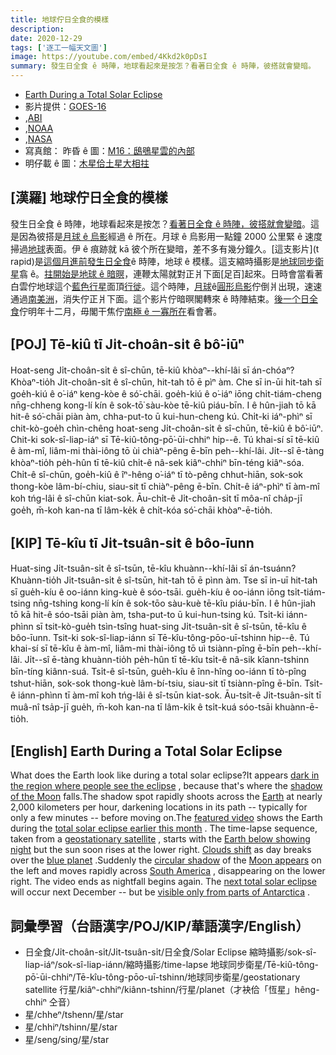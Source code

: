 ```yaml
---
title: 地球佇日全食的模樣
description:
date: 2020-12-29
tags: ['逐工一幅天文圖']
image: https://youtube.com/embed/4Kkd2k0pDsI
summary: 發生日全食 ê 時陣，地球看起來是按怎？看著日全食 ê 時陣，彼搭就會變暗。
---
```


- [Earth During a Total Solar Eclipse](https://apod.nasa.gov/apod/ap201229.html)
- 影片提供：[GOES-16](https://www.goes-r.gov/)
- ,[ABI](https://www.goes-r.gov/mission/ABI-bands-quick-info.html)
- ,[NOAA](https://www.noaa.gov/)
- ,[NASA](https://www.nasa.gov/)
- 寫真館：<Notable images of the recent Total Solar Eclipse submitted to APOD> 昨昏 ê 圖：[M16：鴟鴞星雲的內部](https://apod-taigi.blogspot.com/2020/12/20201228.html)
- 明仔載 ê 圖：[木星佮土星大相拄](https://apod-taigi.blogspot.com/2020/12/20201230.html)

## [漢羅] 地球佇日全食的模樣

發生日全食 ê 時陣，地球看起來是按怎？[看著日全食 ê 時陣，彼搭就會變暗](https://apod.nasa.gov/apod/ap170820.html)。這是因為彼搭是[月球 ê 烏影](https://www.nasa.gov/sites/default/files/styles/full_width_feature/public/solar-eclipse-diagram.jpg)經過 ê 所在。月球 ê 烏影用一點鐘 2000 公里緊 ê 速度掃過[地球](https://solarsystem.nasa.gov/planets/earth/overview/)表面。伊 ê 痕跡就 kā 彼个所在變暗，差不多有幾分鐘久。[這支影片](t rapid)是[這個月進前發生日全食](https://apod.nasa.gov/apod/ap201218.html)ê 時陣，地球 ê 模樣。這支縮時攝影是[地球同步衛星](https://en.wikipedia.org/wiki/Geostationary_orbit)翕 ê。[拄開始是地球 ê 暗暝](https://apod.nasa.gov/apod/ap170709.html)，連鞭太陽就對正爿下面[足百]起來。日時會當看著白雲佇地球這个[藍色行星](https://www.planetary.org/worlds/pale-blue-dot)面頂[行徙](https://apod.nasa.gov/apod/ap171127.html)。這个時陣，[月球](https://youtu.be/Snr73Og3Rbk?t=13)ê[圓形烏影](https://apod.nasa.gov/apod/ap110102.html)佇倒爿出現，速速通過[南美洲](https://en.wikipedia.org/wiki/South_America)，消失佇正爿下面。這个影片佇暗暝閣轉來 ê 時陣結束。[後一个日全食](https://www.timeanddate.com/eclipse/list-total-solar.html)佇明年十二月，毋閣干焦佇[南極 ê 一寡所在](https://apod.nasa.gov/apod/ap170730.html)看會著。

## [POJ] Tē-kiû tī Ji̍t-choân-si̍t ê bô͘-iūⁿ

Hoat-seng Ji̍t-choân-si̍t ê sî-chūn, tē-kiû khòaⁿ--khí-lâi sī án-chóaⁿ? Khòaⁿ-tio̍h Ji̍t-choân-si̍t ê sî-chūn, hit-tah tō ē pìⁿ àm. Che sī in-ūi hit-tah sī goe̍h-kiú ê o͘-iáⁿ keng-kòe ê só͘-chāi. goe̍h-kiú ê o͘-iáⁿ iōng chi̍t-tiám-cheng nn̄g-chheng kong-lí kín ê sok-tō͘ sàu-kòe tē-kiû piáu-bīn. I ê hûn-jiah tō kā hit-ê só͘-chāi piàn àm, chha-put-to ū kui-hun-cheng kú. Chi̍t-ki iáⁿ-phìⁿ sī chit-kò-goe̍h chìn-chêng hoat-seng Ji̍t-choân-si̍t ê sî-chūn, tē-kiû ê bô͘-iūⁿ. Chit-ki sok-sî-liap-iáⁿ sī Tē-kiû-tông-pō͘-ūi-chhiⁿ hip--ê. Tú khai-sí sī tē-kiû ê àm-mî, liâm-mi thài-iông tō ùi chiàⁿ-pêng ē-bīn peh--khí-lâi. Ji̍t--sî ē-tàng khòaⁿ-tio̍h pe̍h-hûn tī tē-kiû chi̍t-ê nâ-sek kiâⁿ-chhiⁿ bīn-téng kiâⁿ-sóa. Chi̍t-ê sî-chūn, goe̍h-kiû ê îⁿ-hêng o͘-iáⁿ tī tò-pêng chhut-hiān, sok-sok thong-kòe lâm-bí-chiu, siau-sit tī chiàⁿ-pêng ē-bīn. Chi̍t-ê iáⁿ-phìⁿ tī àm-mî koh tńg-lâi ê sî-chūn kiat-sok. Āu-chi̍t-ê Ji̍t-choân-si̍t tī môa-nî cha̍p-jī goe̍h, m̄-koh kan-na tī lâm-ke̍k ê chi̍t-kóa só͘-chāi khòaⁿ-ē-tio̍h.

## [KIP] Tē-kîu tī Ji̍t-tsuân-si̍t ê bôo-īunn

Huat-sing Ji̍t-tsuân-si̍t ê sî-tsūn, tē-kîu khuànn--khí-lâi sī án-tsuánn? Khuànn-tio̍h Ji̍t-tsuân-si̍t ê sî-tsūn, hit-tah tō ē pìnn àm. Tse sī in-uī hit-tah sī gue̍h-kíu ê oo-iánn king-kuè ê sóo-tsāi. gue̍h-kíu ê oo-iánn iōng tsi̍t-tiám-tsing nn̄g-tshing kong-lí kín ê sok-tōo sàu-kuè tē-kîu piáu-bīn. I ê hûn-jiah tō kā hit-ê sóo-tsāi piàn àm, tsha-put-to ū kui-hun-tsing kú. Tsi̍t-ki iánn-phìnn sī tsit-kò-gue̍h tsìn-tsîng huat-sing Ji̍t-tsuân-si̍t ê sî-tsūn, tē-kîu ê bôo-īunn. Tsit-ki sok-sî-liap-iánn sī Tē-kîu-tông-pōo-uī-tshinn hip--ê. Tú khai-sí sī tē-kîu ê àm-mî, liâm-mi thài-iông tō uì tsiànn-pîng ē-bīn peh--khí-lâi. Ji̍t--sî ē-tàng khuànn-tio̍h pe̍h-hûn tī tē-kîu tsi̍t-ê nâ-sik kîann-tshinn bīn-tíng kiânn-suá. Tsi̍t-ê sî-tsūn, gue̍h-kîu ê înn-hîng oo-iánn tī tò-pîng tshut-hiān, sok-sok thong-kuè lâm-bí-tsiu, siau-sit tī tsiànn-pîng ē-bīn. Tsi̍t-ê iánn-phìnn tī àm-mî koh tńg-lâi ê sî-tsūn kiat-sok. Āu-tsi̍t-ê Ji̍t-tsuân-si̍t tī muâ-nî tsa̍p-jī gue̍h, m̄-koh kan-na tī lâm-ki̍k ê tsi̍t-kuá sóo-tsāi khuànn-ē-tio̍h.

## [English] Earth During a Total Solar Eclipse 

What does the Earth look like during a total solar eclipse?It appears [dark in the region where people see the eclipse](https://apod.nasa.gov/apod/ap170820.html) , because that's where the [shadow of the Moon](https://www.nasa.gov/sites/default/files/styles/full_width_feature/public/solar-eclipse-diagram.jpg) falls.The shadow spot rapidly shoots across the [Earth](https://solarsystem.nasa.gov/planets/earth/overview/) at nearly 2,000 kilometers per hour, darkening locations in its path -- typically for only a few minutes -- before moving on.The [featured video](https://earthobservatory.nasa.gov/images/147659/shadows-from-a-solar-eclipse) shows the Earth during the [total solar eclipse earlier this month](https://apod.nasa.gov/apod/ap201218.html) . The time-lapse sequence, taken from a [geostationary satellite](https://en.wikipedia.org/wiki/Geostationary_orbit) , starts with the [Earth below showing night](https://apod.nasa.gov/apod/ap170709.html) but the sun soon rises at the lower right. [Clouds shift](https://apod.nasa.gov/apod/ap171127.html) as day breaks over the [blue planet](https://www.planetary.org/worlds/pale-blue-dot) .Suddenly the [circular shadow](https://apod.nasa.gov/apod/ap110102.html) of the [Moon appears](https://youtu.be/Snr73Og3Rbk?t=13) on the left and moves rapidly across [South America](https://en.wikipedia.org/wiki/South_America) , disappearing on the lower right. The video ends as nightfall begins again. The [next total solar eclipse](https://www.timeanddate.com/eclipse/list-total-solar.html) will occur next December -- but be [visible only from parts of Antarctica](https://apod.nasa.gov/apod/ap170730.html) .

## 詞彙學習（台語漢字/POJ/KIP/華語漢字/English）

- 日全食/Ji̍t-choân-si̍t/Ji̍t-tsuân-si̍t/日全食/Solar Eclipse 縮時攝影/sok-sî-liap-iáⁿ/sok-sî-liap-iánn/縮時攝影/time-lapse 地球同步衛星/Tē-kiû-tông-pō͘-ūi-chhiⁿ/Tē-kîu-tông-pōo-uī-tshinn/地球同步衛星/geostationary satellite 行星/kiâⁿ-chhiⁿ/kiânn-tshinn/行星/planet（才袂佮「恆星」hêng-chhiⁿ 仝音）
- 星/chheⁿ/tshenn/星/star
- 星/chhiⁿ/tshinn/星/star
- 星/seng/sing/星/star
